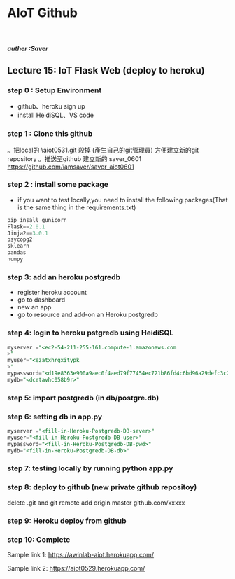 # AIoT Github
<br>

##### auther :Saver

## Lecture 15: IoT Flask Web (deploy to heroku)

### step 0 : Setup Environment
* github、heroku sign up
* install HeidiSQL、VS code

### step 1 : Clone this github

。把local的 \aiot0531.git 殺掉 (產生自己的git管理員) 方便建立新的git repository
。推送至github 建立新的 saver_0601 https://github.com/iamsaver/saver_aiot0601

### step 2 : install some package
* if you want to test locally,you need to install the following packages(That is the same thing in the requirements.txt)

```python
pip insall gunicorn   
Flask==2.0.1 
Jinja2==3.0.1 
psycopg2 
sklearn 
pandas  
numpy 
```

### step 3: add an heroku postgredb

* register heroku account
* go to dashboard
* new an app
* go to resource and add-on an Heroku postgredb

### step 4: login to heroku pstgredb using HeidiSQL


```sql
myserver ="<ec2-54-211-255-161.compute-1.amazonaws.com
>"
myuser="<ezatxhrgxitypk
>"
mypassword="<d19e8363e900a9aec0f4aed79f77454ec721b86fd4c6bd96a29defc3c20ab725>"
mydb="<dcetavhc058b9r>"

```
### step 5: import postgredb (in db/postgre.db)


### step 6: setting db in app.py


```sql
myserver ="<fill-in-Heroku-Postgredb-DB-sever>"
myuser="<fill-in-Heroku-Postgredb-DB-user>"
mypassword="<fill-in-Heroku-Postgredb-DB-pwd>"
mydb="<fill-in-Heroku-Postgredb-DB-db>"

```
### step 7: testing locally by running python app.py

### step 8: deploy to github (new private github repositoy)

delete .git and git remote add origin master github.com/xxxxx


### step 9: Heroku deploy from github

### step 10: Complete

Sample link 1:
https://awinlab-aiot.herokuapp.com/

Sample link 2: 
https://aiot0529.herokuapp.com/





